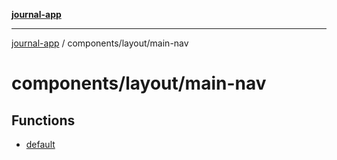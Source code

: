[**journal-app**](../../../README.md)

***

[journal-app](../../../modules.md) / components/layout/main-nav

# components/layout/main-nav

## Functions

- [default](functions/default.md)
